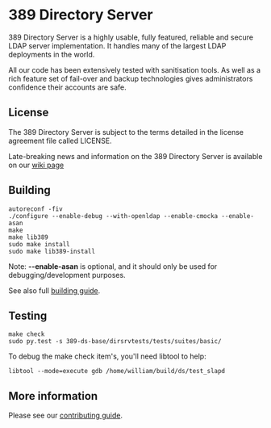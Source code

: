 389 Directory Server
====================

389 Directory Server is a highly usable, fully featured, reliable
and secure LDAP server implementation. It handles many of the
largest LDAP deployments in the world.

All our code has been extensively tested with sanitisation tools.
As well as a rich feature set of fail-over and backup technologies
gives administrators confidence their accounts are safe.

License
-------

The 389 Directory Server is subject to the terms detailed in the
license agreement file called LICENSE.

Late-breaking news and information on the 389 Directory Server is
available on our [wiki page](https://www.port389.org/)

Building
--------

    autoreconf -fiv
    ./configure --enable-debug --with-openldap --enable-cmocka --enable-asan
    make
    make lib389
    sudo make install
    sudo make lib389-install

Note: **--enable-asan** is optional, and it should only be used for debugging/development purposes.

See also full [building guide](https://www.port389.org/docs/389ds/development/building.html).

Testing
-------

    make check
    sudo py.test -s 389-ds-base/dirsrvtests/tests/suites/basic/

To debug the make check item's, you'll need libtool to help:

    libtool --mode=execute gdb /home/william/build/ds/test_slapd

More information
----------------

Please see our [contributing guide](https://www.port389.org/docs/389ds/contributing.html).

